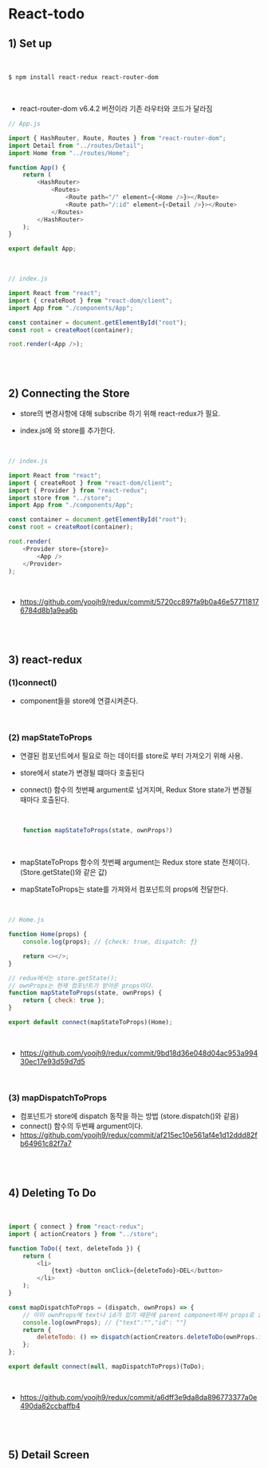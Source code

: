 # React-todo

## 1) Set up

<br>

```
$ npm install react-redux react-router-dom
```

<br>

-   react-router-dom v6.4.2 버전이라 기존 라우터와 코드가 달라짐

```javascript
// App.js

import { HashRouter, Route, Routes } from "react-router-dom";
import Detail from "../routes/Detail";
import Home from "../routes/Home";

function App() {
    return (
        <HashRouter>
            <Routes>
                <Route path="/" element={<Home />}></Route>
                <Route path="/:id" element={<Detail />}></Route>
            </Routes>
        </HashRouter>
    );
}

export default App;
```

<br>

```javascript
// index.js

import React from "react";
import { createRoot } from "react-dom/client";
import App from "./components/App";

const container = document.getElementById("root");
const root = createRoot(container);

root.render(<App />);
```

<br><br>

## 2) Connecting the Store

-   store의 변경사항에 대해 subscribe 하기 위해 react-redux가 필요.

-   index.js에 <Provider/> 와 store를 추가한다.

<br>

```javascript
// index.js

import React from "react";
import { createRoot } from "react-dom/client";
import { Provider } from "react-redux";
import store from "../store";
import App from "./components/App";

const container = document.getElementById("root");
const root = createRoot(container);

root.render(
    <Provider store={store}>
        <App />
    </Provider>
);
```

<br>

-   https://github.com/yoojh9/redux/commit/5720cc897fa9b0a46e577118176784d8b1a9ea6b

<br><br>

## 3) react-redux

### (1)connect()

-   component들을 store에 연결시켜준다.

<br>

### (2) mapStateToProps

-   연결된 컴포넌트에서 필요로 하는 데이터를 store로 부터 가져오기 위해 사용.
-   store에서 state가 변경될 떄마다 호출된다

-   connect() 함수의 첫번째 argument로 넘겨지며, Redux Store state가 변경될 때마다 호출된다.

<br>

```javascript
    function mapStateToProps(state, ownProps?)
```

<br>

-   mapStateToProps 함수의 첫번째 argument는 Redux store state 전체이다. (Store.getState()와 같은 값)

-   mapStateToProps는 state를 가져와서 컴포넌트의 props에 전달한다.

<br>

```javascript
// Home.js

function Home(props) {
    console.log(props); // {check: true, dispatch: ƒ}

    return <></>;
}

// redux에서는 store.getState();
// ownProps는 현재 컴포넌트가 받아온 props이다.
function mapStateToProps(state, ownProps) {
    return { check: true };
}

export default connect(mapStateToProps)(Home);
```

<br>

-   https://github.com/yoojh9/redux/commit/9bd18d36e048d04ac953a99430ec17e93d59d7d5

<br>

### (3) mapDispatchToProps

-   컴포넌트가 store에 dispatch 동작을 하는 방법 (store.dispatch()와 같음)
-   connect() 함수의 두번째 argument이다.
-   https://github.com/yoojh9/redux/commit/af215ec10e561af4e1d12ddd82fb64961c82f7a7

<br><br>

## 4) Deleting To Do

<br>

```javascript
import { connect } from "react-redux";
import { actionCreators } from "../store";

function ToDo({ text, deleteTodo }) {
    return (
        <li>
            {text} <button onClick={deleteTodo}>DEL</button>
        </li>
    );
}

const mapDispatchToProps = (dispatch, ownProps) => {
    // 이미 ownProps에 text나 id가 있기 때문에 parent component에서 props로 id 안넘겨줘도 됨.
    console.log(ownProps); // {"text":"","id": ""}
    return {
        deleteTodo: () => dispatch(actionCreators.deleteToDo(ownProps.id)),
    };
};

export default connect(null, mapDispatchToProps)(ToDo);
```

<br>

-   https://github.com/yoojh9/redux/commit/a6dff3e9da8da896773377a0e490da82ccbaffb4

<br><br>

## 5) Detail Screen
